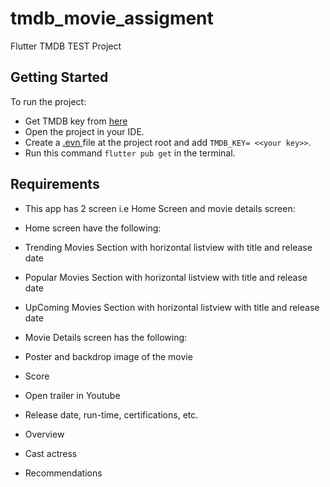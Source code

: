 # tmdb_movie_assigment

Flutter TMDB TEST Project

## Getting Started

To run the project:

- Get TMDB key from [here](https://developers.themoviedb.org/3/getting-started/introduction)
- Open the project in your IDE.
- Create a [.evn ](https://pub.dev/packages/flutter_dotenv) file at the project root and add `TMDB_KEY= <<your key>>`. 
- Run this command `flutter pub get` in the terminal.


## Requirements

- This app has 2 screen i.e Home Screen and movie details screen:

- Home screen have the following:

- Trending Movies Section with horizontal listview with title and release date
- Popular Movies Section with horizontal listview with title and release date
- UpComing Movies Section with horizontal listview with title and release date

- Movie Details screen has the following:

- Poster and backdrop image of the movie 
- Score
- Open trailer in Youtube
- Release date, run-time, certifications, etc.
- Overview
- Cast actress 
- Recommendations 



